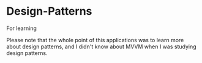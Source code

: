 # Design-Patterns
For learning

Please note that the whole point of this applications was to learn more about design patterns,
and I didn't know about MVVM when I was studying design patterns.
